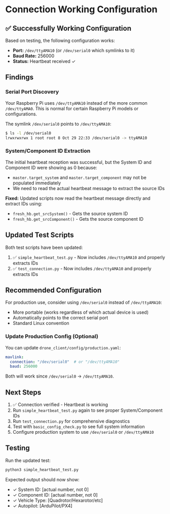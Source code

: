 # Connection Working Configuration

## ✅ Successfully Working Configuration

Based on testing, the following configuration works:

- **Port:** `/dev/ttyAMA10` (or `/dev/serial0` which symlinks to it)
- **Baud Rate:** 256000
- **Status:** Heartbeat received ✓

## Findings

### Serial Port Discovery
Your Raspberry Pi uses `/dev/ttyAMA10` instead of the more common `/dev/ttyAMA0`. This is normal for certain Raspberry Pi models or configurations.

The symlink `/dev/serial0` points to `/dev/ttyAMA10`:
```bash
$ ls -l /dev/serial0
lrwxrwxrwx 1 root root 8 Oct 29 22:33 /dev/serial0 -> ttyAMA10
```

### System/Component ID Extraction
The initial heartbeat reception was successful, but the System ID and Component ID were showing as 0 because:
- `master.target_system` and `master.target_component` may not be populated immediately
- We need to read the actual heartbeat message to extract the source IDs

**Fixed:** Updated scripts now read the heartbeat message directly and extract IDs using:
- `fresh_hb.get_srcSystem()` - Gets the source system ID
- `fresh_hb.get_srcComponent()` - Gets the source component ID

## Updated Test Scripts

Both test scripts have been updated:
1. ✅ `simple_heartbeat_test.py` - Now includes `/dev/ttyAMA10` and properly extracts IDs
2. ✅ `test_connection.py` - Now includes `/dev/ttyAMA10` and properly extracts IDs

## Recommended Configuration

For production use, consider using `/dev/serial0` instead of `/dev/ttyAMA10`:
- More portable (works regardless of which actual device is used)
- Automatically points to the correct serial port
- Standard Linux convention

### Update Production Config (Optional)

You can update `drone_client/config/production.yaml`:

```yaml
mavlink:
  connection: "/dev/serial0"  # or "/dev/ttyAMA10"
  baud: 256000
```

Both will work since `/dev/serial0` → `/dev/ttyAMA10`.

## Next Steps

1. ✅ Connection verified - Heartbeat is working
2. Run `simple_heartbeat_test.py` again to see proper System/Component IDs
3. Run `test_connection.py` for comprehensive diagnostics
4. Test with `basic_config_check.py` to see full system information
5. Configure production system to use `/dev/serial0` or `/dev/ttyAMA10`

## Testing

Run the updated test:
```bash
python3 simple_heartbeat_test.py
```

Expected output should now show:
- ✓ System ID: [actual number, not 0]
- ✓ Component ID: [actual number, not 0]
- ✓ Vehicle Type: [Quadrotor/Hexarotor/etc]
- ✓ Autopilot: [ArduPilot/PX4]

